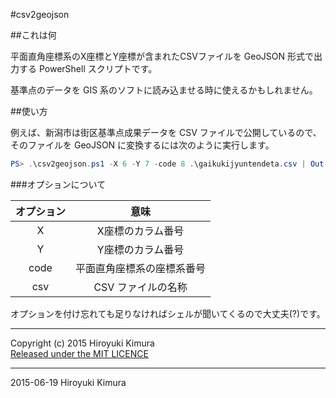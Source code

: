 #csv2geojson

##これは何

平面直角座標系のX座標とY座標が含まれたCSVファイルを GeoJSON 形式で出力する PowerShell スクリプトです。

基準点のデータを GIS 系のソフトに読み込ませる時に使えるかもしれません。

##使い方

例えば、新潟市は街区基準点成果データを CSV ファイルで公開しているので、そのファイルを GeoJSON に変換するには次のように実行します。

```ps1
PS> .\csv2geojson.ps1 -X 6 -Y 7 -code 8 .\gaikukijyuntendeta.csv | Out-File .\gaikukijyuntendeta.geojson -Encoding utf8
```

###オプションについて

|オプション|意味|
|:-:|:-:|
|X|X座標のカラム番号|
|Y|Y座標のカラム番号|
|code|平面直角座標系の座標系番号|
|csv|CSV ファイルの名称|

オプションを付け忘れても足りなければシェルが聞いてくるので大丈夫(?)です。

----
Copyright (c) 2015 Hiroyuki Kimura  
[Released under the MIT LICENCE](http://opensource.org/licenses/mit-license.php)

----
2015-06-19 Hiroyuki Kimura
